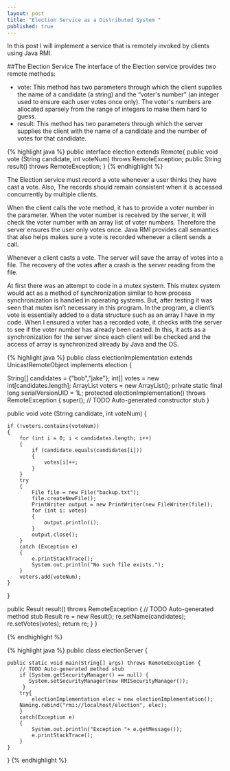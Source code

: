 ```yaml
---
layout: post
title: "Election Service as a Distributed System "
published: true
---
```


In this post I will implement a service that is remotely invoked by clients using Java RMI.

##The Election Service
The interface of the Election service provides two remote methods:

- vote: This method has two parameters through which the client supplies the name of a candidate (a string) and the “voter's number” (an integer used to ensure each user votes once only). The voter's numbers are allocated sparsely from the range of integers to make them hard to guess.
- result: This method has two parameters through which the server supplies the client with the name of a candidate and the number of votes for that candidate.


{% highlight java %}
public interface election  extends Remote{
	public void vote (String candidate, int voteNum) throws RemoteException;
	public String result() throws RemoteException;
}
{% endhighlight %}


The Election service must record a vote whenever a user thinks they have cast a vote. Also, The records should remain consistent when it is accessed concurrently by multiple clients.


When the client calls the vote method, it has to provide a voter number in the parameter. When the voter number is received by the server, it will check the voter number with an array list of voter numbers. Therefore the server ensures the user only votes once. Java RMI provides call semantics that also helps makes sure a vote is recorded whenever a client sends a call.

Whenever a client casts a vote. The server will save the array of votes into a file. The recovery of the votes after a crash is the server reading from the file. 

At first there was an attempt to code in a mutex system. This mutex system would act as a method of synchronization similar to how process synchronization is handled in operating systems. But, after testing it was seen that mutex isn’t necessary in this program. In the program, a client’s vote is essentially added to a data structure such as an array I have in my code. When I ensured a voter has a recorded vote, it checks with the server to see if the voter number has already been casted. In this, it acts as a synchronization for the server since each client will be checked and the access of array is synchronized already by Java and the OS. 


{% highlight java %}
public class electionImplementation extends UnicastRemoteObject implements election {

String[] candidates = {"bob","jake"};
int[] votes = new int[candidates.length];
ArrayList<Integer> voters = new ArrayList<Integer>();
private static final long serialVersionUID = 1L;
protected electionImplementation() throws RemoteException {
	super();
	// TODO Auto-generated constructor stub
}

public void vote (String candidate, int voteNum)
{
	
	if (!voters.contains(voteNum))
	{
		for (int i = 0; i < candidates.length; i++)
		{
			if (candidate.equals(candidates[i]))
			{
				votes[i]++;
			}
		}
		try
		{
			File file = new File("backup.txt");
			file.createNewFile();
			PrintWriter output = new PrintWriter(new FileWriter(file));
			for (int i: votes)
			{
				output.println(i);
			}
			output.close();
		}
		catch (Exception e)
		{
			e.printStackTrace();
			System.out.println("No such file exists.");
		}
		voters.add(voteNum);
	}
	
	
}


public Result result() throws RemoteException {
	// TODO Auto-generated method stub
	Result re = new Result();
	re.setName(candidates);
	re.setVotes(votes);
	return re;
}
}

{% endhighlight %}

{% highlight java %}
public class electionServer {

	public static void main(String[] args) throws RemoteException {
		// TODO Auto-generated method stub
	    if (System.getSecurityManager() == null) { 
	 	   System.setSecurityManager(new RMISecurityManager()); 
	     }
		try{
			electionImplementation elec = new electionImplementation();
		Naming.rebind("rmi://localhost/election", elec);
		}
		catch(Exception e)
		{
			System.out.println("Exception "+ e.getMessage());
		    e.printStackTrace(); 
		}
	}
}
{% endhighlight %}